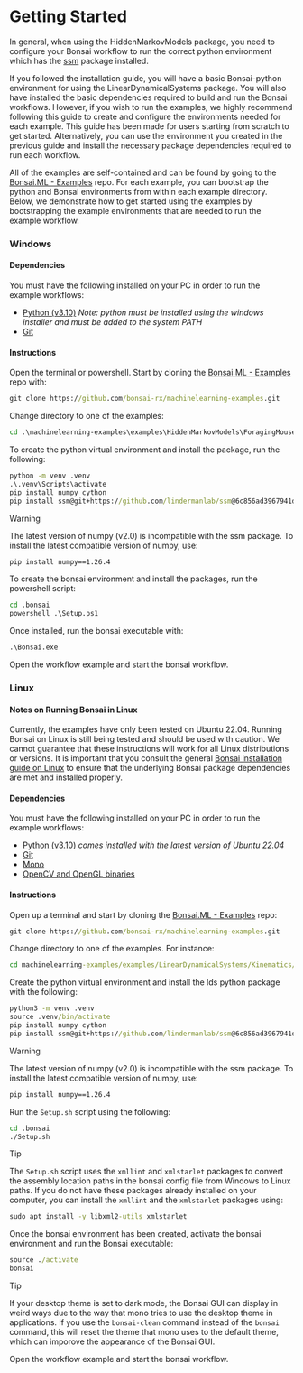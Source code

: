 # Getting Started

In general, when using the HiddenMarkovModels package, you need to configure your Bonsai workflow to run the correct python environment which has the [ssm](https://github.com/lindermanlab/ssm) package installed.

If you followed the installation guide, you will have a basic Bonsai-python environment for using the LinearDynamicalSystems package. You will also have installed the basic dependencies required to build and run the Bonsai workflows. However, if you wish to run the examples, we highly recommend following this guide to create and configure the environments needed for each example. This guide has been made for users starting from scratch to get started. Alternatively, you can use the environment you created in the previous guide and install the necessary package dependencies required to run each workflow.

All of the examples are self-contained and can be found by going to the [Bonsai.ML - Examples](https://github.com/bonsai-rx/machinelearning-examples) repo. For each example, you can bootstrap the python and Bonsai environments from within each example directory. Below, we demonstrate how to get started using the examples by bootstrapping the example environments that are needed to run the example workflow.

### Windows

#### Dependencies

You must have the following installed on your PC in order to run the example workflows:

- [Python (v3.10)](https://www.python.org/downloads/) *Note: python must be installed using the windows installer and must be added to the system PATH*
- [Git](https://git-scm.com/downloads)

#### Instructions

Open the terminal or powershell. Start by cloning the [Bonsai.ML - Examples](https://github.com/bonsai-rx/machinelearning-examples) repo with:

```cmd
git clone https://github.com/bonsai-rx/machinelearning-examples.git
```

Change directory to one of the examples:

```cmd
cd .\machinelearning-examples\examples\HiddenMarkovModels\ForagingMouse
```

To create the python virtual environment and install the package, run the following:

```cmd
python -m venv .venv 
.\.venv\Scripts\activate
pip install numpy cython
pip install ssm@git+https://github.com/lindermanlab/ssm@6c856ad3967941d176eb348bcd490cfaaa08ba60
```

> [!WARNING]
> The latest version of numpy (v2.0) is incompatible with the ssm package. To install the latest compatible version of numpy, use:
> ```cmd
> pip install numpy==1.26.4
> ```

To create the bonsai environment and install the packages, run the powershell script:

```cmd
cd .bonsai
powershell .\Setup.ps1
```

Once installed, run the bonsai executable with:

```cmd
.\Bonsai.exe
```

Open the workflow example and start the bonsai workflow.

### Linux

#### Notes on Running Bonsai in Linux

Currently, the examples have only been tested on Ubuntu 22.04. Running Bonsai on Linux is still being tested and should be used with caution. We cannot guarantee that these instructions will work for all Linux distributions or versions. It is important that you consult the general [Bonsai installation guide on Linux](https://github.com/orgs/bonsai-rx/discussions/1101) to ensure that the underlying Bonsai package dependencies are met and installed properly.

#### Dependencies

You must have the following installed on your PC in order to run the example workflows:

- [Python (v3.10)](https://www.python.org/downloads/) *comes installed with the latest version of Ubuntu 22.04*
- [Git](https://git-scm.com/downloads)
- [Mono](https://www.mono-project.com/download/stable/#download-lin)
- [OpenCV and OpenGL binaries](https://github.com/orgs/bonsai-rx/discussions/1101) 

#### Instructions

Open up a terminal and start by cloning the [Bonsai.ML - Examples](https://github.com/bonsai-rx/machinelearning-examples) repo:

```cmd
git clone https://github.com/bonsai-rx/machinelearning-examples.git
```

Change directory to one of the examples. For instance:

```cmd
cd machinelearning-examples/examples/LinearDynamicalSystems/Kinematics/SimulatedData
```

Create the python virtual environment and install the lds python package with the following:

```cmd
python3 -m venv .venv 
source .venv/bin/activate
pip install numpy cython
pip install ssm@git+https://github.com/lindermanlab/ssm@6c856ad3967941d176eb348bcd490cfaaa08ba60
```

> [!WARNING]
> The latest version of numpy (v2.0) is incompatible with the ssm package. To install the latest compatible version of numpy, use:
> ```cmd
> pip install numpy==1.26.4
> ```

Run the `Setup.sh` script using the following:

```cmd
cd .bonsai
./Setup.sh
```

> [!TIP]
> The `Setup.sh` script uses the `xmllint` and `xmlstarlet` packages to convert the assembly location paths in the bonsai config file from Windows to Linux paths. If you do not have these packages already installed on your computer, you can install the `xmllint` and the `xmlstarlet` packages using:
> ```cmd
> sudo apt install -y libxml2-utils xmlstarlet
> ```

Once the bonsai environment has been created, activate the bonsai environment and run the Bonsai executable:

```cmd
source ./activate
bonsai
```

> [!TIP]
> If your desktop theme is set to dark mode, the Bonsai GUI can display in weird ways due to the way that mono tries to use the desktop theme in applications. If you use the `bonsai-clean` command instead of the `bonsai` command, this will reset the theme that mono uses to the default theme, which can imporove the appearance of the Bonsai GUI.

Open the workflow example and start the bonsai workflow.
